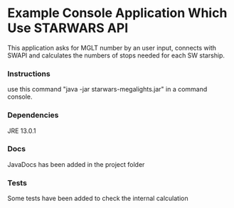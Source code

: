 # Example Console Application Which Use STARWARS API

This application asks for MGLT number by an user input, connects with SWAPI and calculates 
the numbers of stops needed for each SW starship.

### Instructions
use this command "java -jar starwars-megalights.jar" in a command console.

### Dependencies
JRE 13.0.1

### Docs
JavaDocs has been added in the project folder

### Tests
Some tests have been added to check the internal calculation

